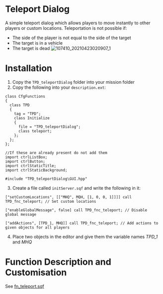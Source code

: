 
# Teleport Dialog
A simple teleport dialog which allows players to move instantly to other players or custom locations. Teleportation is not possible if:
- The side of the player is not equal to the side of the target
- The target is in a vehicle
- The target is dead
![107410_20210423020907_1](https://user-images.githubusercontent.com/17484252/115799547-05795300-a3d9-11eb-8af2-d46853638dd2.png)

# Installation
1. Copy the `TPD_teleportDialog` folder into your mission folder
2. Copy the following into your `description.ext`:
```
class CfgFunctions
{
  class TPD
  {
    tag = "TPD";
    class Initialize
    {
      file = "TPD_teleportDialog";
      class teleport;
    };
  };
};

//If these are already present do not add them
import ctrlListBox;
import ctrlButton;
import ctrlStaticTitle;
import ctrlStaticBackground;

#include "TPD_teleportDialog\GUI.hpp"
```

3. Create a file called `initServer.sqf` and write the following in it:

```
["setCustomLocations", [["MHQ", MQH, [1, 0, 0, 1]]]] call TPD_fnc_teleport; // Set custom locations

["enableGlobalMessage", false] call TPD_fnc_teleport; // Disable global message

["addActions", [TPD_1, MHQ]] call TPD_fnc_teleport; // Add actions to given objects for all players
```

4. Place two objects in the editor and give them the variable names *TPD_1* and *MHQ*

# Function Description and Customisation
See [fn_teleport.sqf](https://github.com/R3voA3/Arma-3-Teleport-Dialog/blob/cec9852f2ba53800465620f6af04ddf146753404/TPD_teleportDialog/fn_teleport.sqf#L1)
